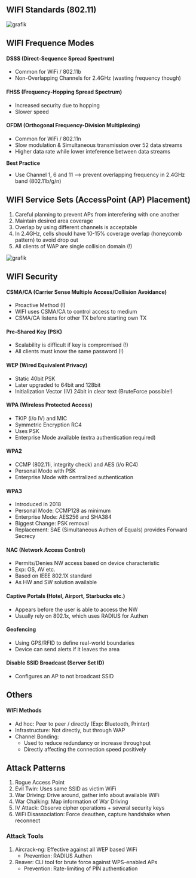 ## WIFI Standards (802.11)

![grafik](https://user-images.githubusercontent.com/84674087/132377369-bd5976eb-bf94-4c42-8aaf-4519eaf1b197.png)

## WIFI Frequence Modes

#### DSSS (Direct-Sequence Spread Spectrum)
- Common for WiFi / 802.11b
- Non-Overlapping Channels for 2.4GHz (wasting frequency though)

#### FHSS (Frequency-Hopping Spread Spectrum)
- Increased security due to hopping
- Slower speed

#### OFDM (Orthogonal Frequency-Division Multiplexing)
- Common for WiFi / 802.11n
- Slow modulation & Simultaneous transmission over 52 data streams
- Higher data rate while lower inteference between data streams

**Best Practice**
- Use Channel 1, 6 and 11 --> prevent overlapping frequency in 2.4GHz band (802.11b/g/n)


## WIFI Service Sets (AccessPoint (AP) Placement)
1. Careful planning to prevent APs from interefering with one another
2. Maintain desired area coverage
3. Overlap by using different channels is acceptable
4. In 2.4GHz, cells should have 10-15% coverage overlap (honeycomb pattern) to avoid drop out
5. All clients of WAP are single collision domain (!)

![grafik](https://user-images.githubusercontent.com/84674087/132377632-ccfb4791-db78-464e-b381-c2a7e885998a.png)


## WIFI Security

#### CSMA/CA (Carrier Sense Multiple Access/Collision Avoidance)
- Proactive Method (!)
- WIFI uses CSMA/CA to control access to medium
- CSMA/CA listens for other TX before starting own TX

#### Pre-Shared Key (PSK)
- Scalability is difficult if key is compromised (!)
- All clients must know the same password (!)

#### WEP (Wired Equivalent Privacy)
- Static 40bit PSK
- Later upgraded to 64bit and 128bit
- Initialization Vector (IV) 24bit in clear text (BruteForce possible!)

#### WPA (Wireless Protected Access)
- TKIP (i/o IV) and MIC
- Symmetric Encryption RC4
- Uses PSK
- Enterprise Mode available (extra authentication required)

#### WPA2
- CCMP (802.11i, integrity check) and AES (i/o RC4)
- Personal Mode with PSK
- Enterprise Mode with centralized authentication

#### WPA3
- Introduced in 2018
- Personal Mode: CCMP128 as minimum
- Enterprise Mode: AES256 and SHA384
- Biggest Change: PSK removal
- Replacement: SAE (Simultaneous Authen of Equals) provides Forward Secrecy

#### NAC (Network Access Control)
- Permits/Denies NW access based on device characteristic
- Exp: OS, AV etc.
- Based on IEEE 802.1X standard
- As HW and SW solution available

#### Captive Portals (Hotel, Airport, Starbucks etc.)
- Appears before the user is able to access the NW
- Usually rely on 802.1x, which uses RADIUS for Authen

#### Geofencing
- Using GPS/RFID to define real-world boundaries
- Device can send alerts if it leaves the area

#### Disable SSID Broadcast (Server Set ID)
- Configures an AP to not broadcast SSID

## Others
#### WIFI Methods 
- Ad hoc: Peer to peer / directly (Exp: Bluetooth, Printer)
- Infrastructure: Not directly, but through WAP
- Channel Bonding: 
   - Used to reduce redundancy or increase throughput
   - Directly affecting the connection speed positively

## Attack Patterns
1. Rogue Access Point
2. Evil Twin: Uses same SSID as victim WiFi
3. War Driving: Drive around, gather info about available WiFi
4. War Chalking: Map information of War Driving
5. IV Attack: Observe cipher operations + several security keys
6. WiFi Disassociation: Force deauthen, capture handshake when reconnect

### Attack Tools
1. Aircrack-ng: Effective against all WEP based WiFi
   - Prevention: RADIUS Authen
2. Reaver: CLI tool for brute force against WPS-enabled APs
   - Prevention: Rate-limiting of PIN authentication
